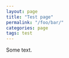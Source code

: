 ```yaml
---
layout: page
title: "Test page"
permalink: "/foo/bar/"
categories: page
tags: test
---
```


Some text.

